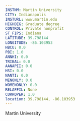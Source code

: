 ```yaml
---
INSTNM: Martin University
CITY: Indianapolis
INSTURL: www.martin.edu
HIGHDEG: Graduate degree
CONTROL: Private nonprofit
ST_FIPS: Indiana
LATITUDE: 39.798144
LONGITUDE: -86.103953
HBCU: 0.0
PBI: 1.0
ANNHI: 0.0
TRIBAL: 0.0
AANAPII: 0.0
HSI: 0.0
NANTI: 0.0
MENONLY: 0.0
WOMENONLY: 0.0
RELAFFIL: None
CURROPER: 1.0
location: 39.798144, -86.103953
---
```

Martin University